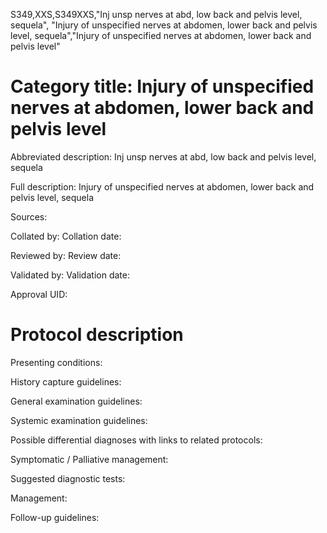 S349,XXS,S349XXS,"Inj unsp nerves at abd, low back and pelvis level, sequela", "Injury of unspecified nerves at abdomen, lower back and pelvis level, sequela","Injury of unspecified nerves at abdomen, lower back and pelvis level"
# Category title: Injury of unspecified nerves at abdomen, lower back and pelvis level

Abbreviated description: Inj unsp nerves at abd, low back and pelvis level, sequela

Full description: Injury of unspecified nerves at abdomen, lower back and pelvis level, sequela

Sources:

Collated by:
Collation date:

Reviewed by:
Review date:

Validated by:
Validation date:

Approval UID:

# Protocol description

Presenting conditions:

History capture guidelines:

General examination guidelines:

Systemic examination guidelines:

Possible differential diagnoses with links to related protocols:

Symptomatic / Palliative management:

Suggested diagnostic tests:

Management:

Follow-up guidelines:

